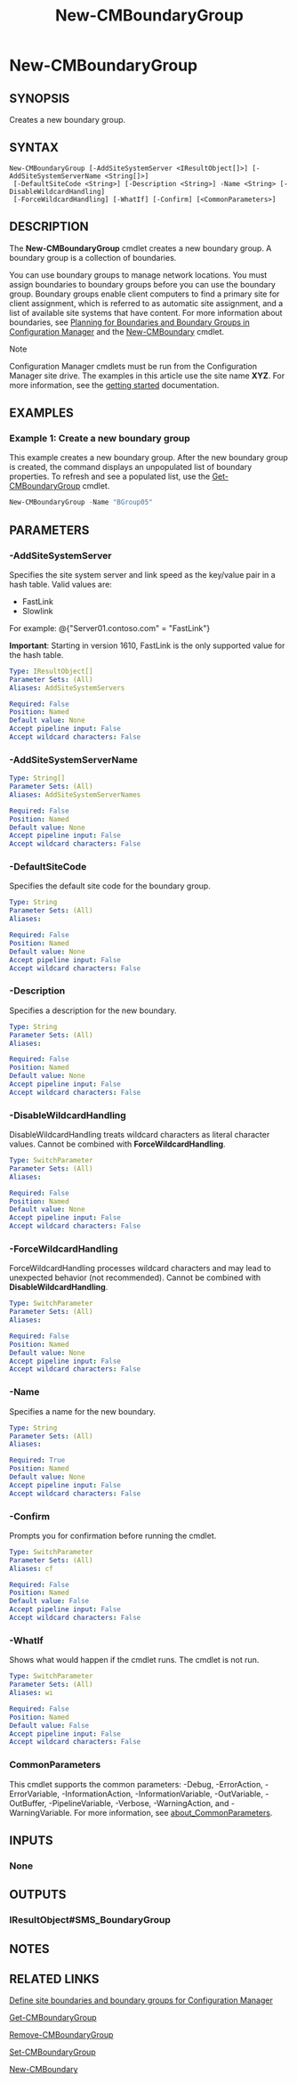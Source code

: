 ﻿---
description: Creates a new boundary group.
external help file: AdminUI.PS.HS.dll-Help.xml
Module Name: ConfigurationManager
ms.date: 05/05/2019
schema: 2.0.0
title: New-CMBoundaryGroup
---

# New-CMBoundaryGroup

## SYNOPSIS
Creates a new boundary group.

## SYNTAX

```
New-CMBoundaryGroup [-AddSiteSystemServer <IResultObject[]>] [-AddSiteSystemServerName <String[]>]
 [-DefaultSiteCode <String>] [-Description <String>] -Name <String> [-DisableWildcardHandling]
 [-ForceWildcardHandling] [-WhatIf] [-Confirm] [<CommonParameters>]
```

## DESCRIPTION
The **New-CMBoundaryGroup** cmdlet creates a new boundary group.
A boundary group is a collection of boundaries.

You can use boundary groups to manage network locations.
You must assign boundaries to boundary groups before you can use the boundary group.
Boundary groups enable client computers to find a primary site for client assignment, which is referred to as automatic site assignment, and a list of available site systems that have content.
For more information about boundaries, see [Planning for Boundaries and Boundary Groups in Configuration Manager](/mem/configmgr/core/servers/deploy/configure/define-site-boundaries-and-boundary-groups) and the [New-CMBoundary](New-CMBoundary.md) cmdlet.

> [!NOTE]
> Configuration Manager cmdlets must be run from the Configuration Manager site drive.
> The examples in this article use the site name **XYZ**. For more information, see the
> [getting started](/powershell/sccm/overview) documentation.

## EXAMPLES

### Example 1: Create a new boundary group

This example creates a new boundary group. After the new boundary group is created, the command displays an unpopulated list of boundary properties. To refresh and see a populated list, use the [Get-CMBoundaryGroup](Get-CMBoundaryGroup.md) cmdlet.

```powershell
New-CMBoundaryGroup -Name "BGroup05"
```

## PARAMETERS

### -AddSiteSystemServer
Specifies the site system server and link speed as the key/value pair in a hash table.
Valid values are:

- FastLink
- Slowlink

For example: @{"Server01.contoso.com" = "FastLink"}

**Important**: Starting in version 1610, FastLink is the only supported value for the hash table.

```yaml
Type: IResultObject[]
Parameter Sets: (All)
Aliases: AddSiteSystemServers

Required: False
Position: Named
Default value: None
Accept pipeline input: False
Accept wildcard characters: False
```

### -AddSiteSystemServerName
```yaml
Type: String[]
Parameter Sets: (All)
Aliases: AddSiteSystemServerNames

Required: False
Position: Named
Default value: None
Accept pipeline input: False
Accept wildcard characters: False
```

### -DefaultSiteCode
Specifies the default site code for the boundary group.

```yaml
Type: String
Parameter Sets: (All)
Aliases:

Required: False
Position: Named
Default value: None
Accept pipeline input: False
Accept wildcard characters: False
```

### -Description
Specifies a description for the new boundary.

```yaml
Type: String
Parameter Sets: (All)
Aliases:

Required: False
Position: Named
Default value: None
Accept pipeline input: False
Accept wildcard characters: False
```

### -DisableWildcardHandling
DisableWildcardHandling treats wildcard characters as literal character values. Cannot be combined with **ForceWildcardHandling**.

```yaml
Type: SwitchParameter
Parameter Sets: (All)
Aliases:

Required: False
Position: Named
Default value: None
Accept pipeline input: False
Accept wildcard characters: False
```

### -ForceWildcardHandling
ForceWildcardHandling processes wildcard characters and may lead to unexpected behavior (not recommended). Cannot be combined with **DisableWildcardHandling**.

```yaml
Type: SwitchParameter
Parameter Sets: (All)
Aliases:

Required: False
Position: Named
Default value: None
Accept pipeline input: False
Accept wildcard characters: False
```

### -Name
Specifies a name for the new boundary.

```yaml
Type: String
Parameter Sets: (All)
Aliases:

Required: True
Position: Named
Default value: None
Accept pipeline input: False
Accept wildcard characters: False
```

### -Confirm
Prompts you for confirmation before running the cmdlet.

```yaml
Type: SwitchParameter
Parameter Sets: (All)
Aliases: cf

Required: False
Position: Named
Default value: False
Accept pipeline input: False
Accept wildcard characters: False
```

### -WhatIf
Shows what would happen if the cmdlet runs.
The cmdlet is not run.

```yaml
Type: SwitchParameter
Parameter Sets: (All)
Aliases: wi

Required: False
Position: Named
Default value: False
Accept pipeline input: False
Accept wildcard characters: False
```

### CommonParameters
This cmdlet supports the common parameters: -Debug, -ErrorAction, -ErrorVariable, -InformationAction, -InformationVariable, -OutVariable, -OutBuffer, -PipelineVariable, -Verbose, -WarningAction, and -WarningVariable. For more information, see [about_CommonParameters](http://go.microsoft.com/fwlink/?LinkID=113216).

## INPUTS

### None

## OUTPUTS

### IResultObject#SMS_BoundaryGroup

## NOTES

## RELATED LINKS

[Define site boundaries and boundary groups for Configuration Manager](/sccm/core/servers/deploy/configure/define-site-boundaries-and-boundary-groups#a-namebkmkboundarygroupsa-boundary-group/)

[Get-CMBoundaryGroup](Get-CMBoundaryGroup.md)

[Remove-CMBoundaryGroup](Remove-CMBoundaryGroup.md)

[Set-CMBoundaryGroup](Set-CMBoundaryGroup.md)

[New-CMBoundary](New-CMBoundary.md)
